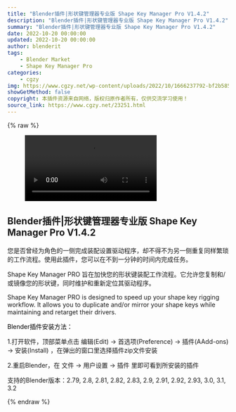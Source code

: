 ```yaml
---
title: "Blender插件|形状键管理器专业版 Shape Key Manager Pro V1.4.2"
description: "Blender插件|形状键管理器专业版 Shape Key Manager Pro V1.4.2"
summary: "Blender插件|形状键管理器专业版 Shape Key Manager Pro V1.4.2"
date: 2022-10-20 00:00:00
updated: 2022-10-20 00:00:00
author: blenderit
tags: 
    - Blender Market
    - Shape Key Manager Pro
categories:
    - cgzy
img: https://www.cgzy.net/wp-content/uploads/2022/10/1666237792-bf2b585aaeb7a04.jpg
showGetMethod: false
copyright: 本插件资源来自网络，版权归原作者所有，仅供交流学习使用！
source_link: https://www.cgzy.net/23251.html
---
```


{% raw %}
<figure class="wp-block-video aligncenter"><video controls src="https://cloud.video.taobao.com//play/u/80049544/p/2/e/6/t/1/382755603302.mp4"></video></figure><div class="wp-block-pandastudio-title"><div class="title_style_01"><h2 id="h2-0">Blender插件|形状键管理器专业版 Shape Key Manager Pro V1.4.2</h2></div></div><p class="is-style-text-indent-2em">您是否曾经为角色的一侧完成装配设置驱动程序，却不得不为另一侧重复同样繁琐的工作流程。使用此插件，您可以在不到一分钟的时间内完成任务。</p><p>Shape Key Manager PRO 旨在加快您的形状键装配工作流程。它允许您复制和/或镜像您的形状键，同时维护和重新定位其驱动程序。</p><p>Shape Key Manager PRO is designed to speed up your shape key rigging workflow. It allows you to duplicate and/or mirror your shape keys while maintaining and retarget their drivers.</p><p><mark style="background-color:rgba(0, 0, 0, 0)" class="has-inline-color has-vivid-red-color">Blender插件安装方法：</mark></p><p>1.打开软件，顶部菜单点击 编辑(Edit) → 首选项(Preference) → 插件(AAdd-ons) → 安装(Install) ，在弹出的窗口里选择插件zip文件安装</p><p>2.重启Blender，在 文件 → 用户设置 → 插件 里即可看到所安装的插件</p><div class="wp-block-pandastudio-tips"><div class="tip success "><p>支持的Blender版本：2.79, 2.8, 2.81, 2.82, 2.83, 2.9, 2.91, 2.92, 2.93, 3.0, 3.1, 3.2</p>
</div></div>
<div style="display: none">cgzy</div>
{% endraw %}